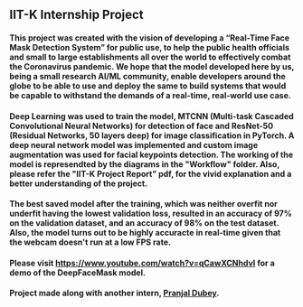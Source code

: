 ## IIT-K Internship Project
#### This project was created with the vision of developing a “Real-Time Face Mask Detection System” for public use, to help the public health officials and small to large establishments all over the world to effectively combat the Coronavirus pandemic. We hope that the model developed here by us, being a small research AI/ML community, enable developers around the globe to be able to use and deploy the same to build systems that would be capable to withstand the demands of a real-time, real-world use case.
#### Deep Learning was used to train the model, MTCNN (Multi-task Cascaded Convolutional Neural Networks) for detection of face and ResNet-50 (Residual Networks, 50 layers deep) for image classification in PyTorch. A deep neural network model was implemented and custom image augmentation was used for facial keypoints detection. The working of the model is represendted by the diagrams in the "Workflow" folder. Also, please refer the "IIT-K Project Report" pdf, for the vivid explanation and a better understanding of the project.
#### The best saved model after the training, which was neither overfit nor underfit having the lowest validation loss, resulted in an accuracy of 97% on the validation dataset, and an accuracy of 98% on the test dataset. Also, the model turns out to be highly accuracte in real-time given that the webcam doesn't run at a low FPS rate.
#### Please visit https://www.youtube.com/watch?v=qCawXCNhdvI for a demo of the DeepFaceMask model.
#### Project made along with another intern, [Pranjal Dubey](https://in.linkedin.com/in/pranjal-dubey-6060a2183).
